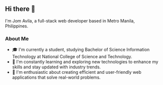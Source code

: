 
## Hi there 👋

I'm Jom Avila, a full-stack web developer based in Metro Manila, Philippines.

### About Me

- 🎓 I'm currently a student, studying Bachelor of Science Information Technology at National College of Science and Technology.
- 🌱 I'm constantly learning and exploring new technologies to enhance my skills and stay updated with industry trends.
- 🚀 I'm enthusiastic about creating efficient and user-friendly web applications that solve real-world problems.
